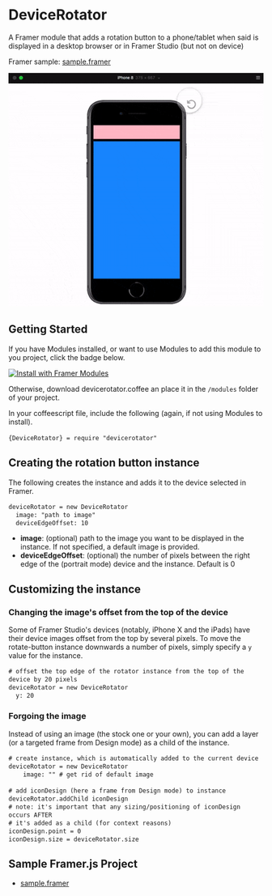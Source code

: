 # DeviceRotator
A Framer module that adds a rotation button to a phone/tablet when said is displayed in a desktop browser or in Framer Studio (but not on device)

Framer sample: [sample.framer](https://framer.cloud/CQOqv)

<img src="/readme_images/rotate_device.gif" width="600">

## Getting Started

If you have Modules installed, or want to use Modules to add this module to you project, click the badge below.

<a href='https://open.framermodules.com/DeviceRotator'>
    <img alt='Install with Framer Modules'
    src='https://www.framermodules.com/assets/badge@2x.png' width='160' height='40' />
</a>

Otherwise, download devicerotator.coffee an place it in the `/modules` folder of your project.

In your coffeescript file, include the following (again, if not using Modules to install).

`{DeviceRotator} = require "devicerotator"`

## Creating the rotation button instance
The following creates the instance and adds it to the device selected in Framer.
```
deviceRotator = new DeviceRotator
  image: "path to image"
  deviceEdgeOffset: 10
```
* **image**: (optional) path to the image you want to be displayed in the instance. If not specified, a default image is provided.
* **deviceEdgeOffset**: (optional) the number of pixels between the right edge of the (portrait mode) device and the instance. Default is 0

## Customizing the instance

### Changing the image's offset from the top of the device
Some of Framer Studio's devices (notably, iPhone X and the iPads) have their device images offset from the top by several pixels. To move the rotate-button instance downwards a number of pixels, simply specify a `y` value for the instance.

```
# offset the top edge of the rotator instance from the top of the device by 20 pixels
deviceRotator = new DeviceRotator
  y: 20
 ```
### Forgoing the image

Instead of using an image (the stock one or your own), you can add a layer (or a targeted frame from Design mode) as a child of the instance.

```
# create instance, which is automatically added to the current device
deviceRotator = new DeviceRotator
	image: "" # get rid of default image

# add iconDesign (here a frame from Design mode) to instance
deviceRotator.addChild iconDesign
# note: it's important that any sizing/positioning of iconDesign occurs AFTER
# it's added as a child (for context reasons)
iconDesign.point = 0
iconDesign.size = deviceRotator.size
```

## Sample Framer.js Project
* [sample.framer](https://framer.cloud/CQOqv)
